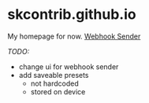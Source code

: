 # skcontrib.github.io
My homepage for now.
[Webhook Sender](https://skcontrib.github.io/webhooktesting/)

*TODO:*

- change ui for webhook sender
- add saveable presets
  - not hardcoded
  - stored on device
